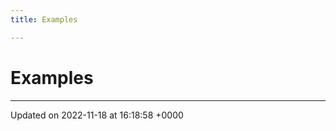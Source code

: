 ```yaml
---
title: Examples

---
```


# Examples







-------------------------------

Updated on 2022-11-18 at 16:18:58 +0000
